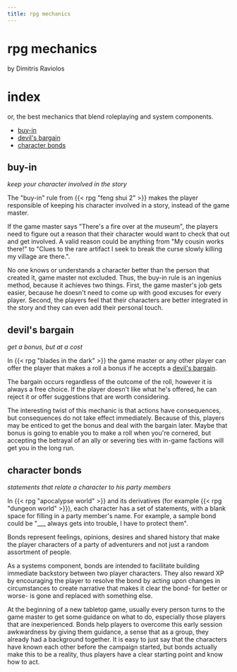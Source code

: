 ```yaml
---
title: rpg mechanics
---
```


# rpg mechanics

by Dimitris Raviolos

# index

or, the best mechanics that blend roleplaying and system components.

- [buy-in](#buy-in)
- [devil's bargain](#devil-s-bargain)
- [character bonds](#character-bonds)

## buy-in

*keep your character involved in the story*

The "buy-in" rule from {{< rpg "feng shui 2" >}} makes the player responsible of keeping his character involved in a story, instead of the game master.

If the game master says "There's a fire over at the museum", the players need to figure out a reason that their character would want to check that out and get involved. A valid reason could be anything from "My cousin works there!" to "Clues to the rare artifact I seek to break the curse slowly killing my village are there.".

No one knows or understands a character better than the person that created it, game master not excluded. Thus, the buy-in rule is an ingenius method, because it achieves two things. First, the game master's job gets easier, because he doesn't need to come up with good excuses for every player. Second, the players feel that their characters are better integrated in the story and they can even add their personal touch.

## devil's bargain

*get a bonus, but at a cost*

In {{< rpg "blades in the dark" >}} the game master or any other player can offer the player that makes a roll a bonus if he accepts a [devil's bargain](https://bladesinthedark.com/action-roll).

The bargain occurs regardless of the outcome of the roll, however it is always a free choice. If the player doesn't like what he's offered, he can reject it or offer suggestions that are worth considering.

The interesting twist of this mechanic is that actions have consequences, but consequences do not take effect immediately. Because of this, players may be enticed to get the bonus and deal with the bargain later. Maybe that bonus is going to enable you to make a roll when you're cornered, but accepting the betrayal of an ally or severing ties with in-game factions will get you in the long run.

## character bonds

*statements that relate a character to his party members*

In {{< rpg "apocalypse world" >}} and its derivatives (for example {{< rpg "dungeon world" >}}), each character has a set of statements, with a blank space for filling in a party member's name. For example, a sample bond could be "___ always gets into trouble, I have to protect them".

Bonds represent feelings, opinions, desires and shared history that make the player characters of a party of adventurers and not just a random assortment of people.

As a systems component, bonds are intended to facilitate building immediate backstory between two player characters.  They also reward XP by encouraging the player to resolve the bond by acting upon changes in circumstances to create narrative that makes it clear the bond- for better or worse- is gone and replaced with something else.

At the beginning of a new tabletop game, usually every person turns to the game master to get some guidance on what to do, especially those players that are inexperienced. Bonds help players to overcome this early session awkwardness by giving them guidance, a sense that as a group, they already had a background together. It is easy to just say that the characters have known each other before the campaign started, but bonds actually make this to be a reality, thus players have a clear starting point and know how to act.
